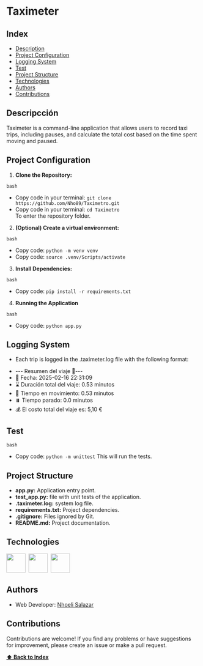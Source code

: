 
<h1> Taximeter</h1>

## Index

+ [Description](#description)
+ [Project Configuration](#project-Configuration)
+ [Logging System](#Logging-System)
+ [Test](#test)
+ [Project Structure ](#project-structure)
+ [Technologies](#technologies)
+ [Authors](#authors)
+ [Contributions](#contributions)

## Descripcción

<p>Taximeter is a command-line application that allows users to record taxi trips, including pauses, and calculate the total cost based on the time spent moving and paused.</p>

## Project Configuration

1. **Clone the Repository:**

`bash`
* Copy code in your terminal: `git clone https://github.com/Nho89/Taximetro.git`
* Copy code in your terminal: `cd Taximetro` <br>
To enter the repository folder.


2. **(Optional) Create a virtual environment:**
   
`bash`   
* Copy code: `python -m venv venv`
* Copy code: `source .venv/Scripts/activate`


3. **Install Dependencies:** 

`bash`
* Copy code: `pip install -r requirements.txt`

4. **Running the Application**

`bash`
* Copy code: `python app.py`

## Logging System

* Each trip is logged in the .taximeter.log file with the following format:

- --- Resumen del viaje 🧳---
- 📆 Fecha: 2025-02-16 22:31:09
- ⌛ Duración total del viaje: 0.53 minutos
- 🚕 Tiempo en movimiento: 0.53 minutos
- ⏸️ Tiempo parado: 0.0 minutos
- 💰 El costo total del viaje es: 5,10 €


## Test

`bash`
* Copy code: `python -m unittest`
This will run the tests.


## Project Structure 

* __app.py:__  Application entry point.
* __test_app.py:__ file with unit tests of the application.
* __.taximeter.log:__ system log file.
* __requirements.txt:__ Project dependencies.
* __.gitignore:__ Files ignored by Git.
* __README.md:__ Project documentation.


## Technologies

<img width="50" src="https://raw.githubusercontent.com/marwin1991/profile-technology-icons/refs/heads/main/icons/visual_studio_code.png" >&nbsp;
<img width="50" src="https://raw.githubusercontent.com/marwin1991/profile-technology-icons/refs/heads/main/icons/python.png" >&nbsp;
<img width="50" src="https://upload.wikimedia.org/wikipedia/commons/9/91/Octicons-mark-github.svg">&nbsp;



## Authors

 - Web Developer: [Nhoeli Salazar](https://github.com/Nho89)


## Contributions
Contributions are welcome! If you find any problems or have suggestions for improvement, please create an issue or make a pull request.
   
**[⬆️ Back to Index](#index)**
